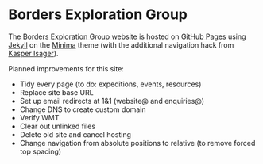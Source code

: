 # Borders Exploration Group

The [Borders Exploration Group website](https://www.borders-exploration-group.org.uk/) is hosted on [GitHub Pages](https://pages.github.com/) using [Jekyll](https://jekyllrb.com/) on the [Minima](https://github.com/jekyll/minima) theme (with the additional navigation hack from [Kasper Isager](https://gist.github.com/kasperisager/9416313)).

Planned improvements for this site:
* Tidy every page (to do: expeditions, events, resources)
* Replace site base URL
* Set up email redirects at 1&1 (website@ and enquiries@)
* Change DNS to create custom domain
* Verify WMT
* Clear out unlinked files
* Delete old site and cancel hosting
* Change navigation from absolute positions to relative (to remove forced top spacing)
